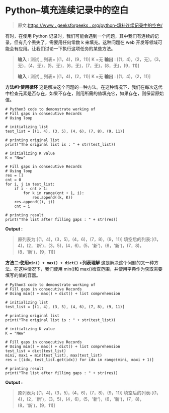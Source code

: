 # Python–填充连续记录中的空白

> 原文:[https://www . geeksforgeeks . org/python-填补连续记录中的空白/](https://www.geeksforgeeks.org/python-fill-gaps-in-consecutive-records/)

有时，在使用 Python 记录时，我们可能会遇到一个问题，其中我们有连续的记录，但有几个丢失了，需要用任何常数 k 来填充。这种问题在 web 开发等领域可能会有应用。让我们讨论一下执行这项任务的某些方法。

> **输入** :
> 测试 _ 列表= [(1，4)，(9，11)]
> K =无
> **输出** : [(1，4)，(2，无)，(3，无)，(4，无)，(5，无)，(6，无)，(7，无)，(8，无)，(9，11)]
> 
> **输入** :
> 测试 _ 列表= [(1，4)，(2，11)]
> K =无
> **输出** : [(1，4)，(2，11)]

**方法#1:使用循环**
这是解决这个问题的一种方法。在这种情况下，我们在每次迭代中检查元素是否存在，如果不存在，则用所需的值填充它，如果存在，则保留原始值。

```
# Python3 code to demonstrate working of 
# Fill gaps in consecutive Records
# Using loop

# initializing list
test_list = [(1, 4), (3, 5), (4, 6), (7, 8), (9, 11)]

# printing original list
print("The original list is : " + str(test_list))

# initializing K value
K = "New"

# Fill gaps in consecutive Records
# Using loop
res = []
cnt = 0
for i, j in test_list:
    if i - cnt > 1:
        for k in range(cnt + 1, i):
            res.append((k, K))
    res.append((i, j))
    cnt = i

# printing result 
print("The list after filling gaps : " + str(res)) 
```

**Output :**

> 原列表为:[(1，4)，(3，5)，(4，6)，(7，8)，(9，11)]
> 填空后的列表:[(1，4)，(2，'新')，(3，5)，(4，6)，(5，'新')，(6，'新')，(7，8)，(8，'新')，(9，11)]

**方法二:使用`min() + max() + dict()` +列表理解**
这是解决这个问题的又一种方法。在这种情况下，我们使用 min()和 max()检查范围，并使用字典作为获取需要填写的值的容器。

```
# Python3 code to demonstrate working of 
# Fill gaps in consecutive Records
# Using min() + max() + dict() + list comprehension

# initializing list
test_list = [(1, 4), (3, 5), (4, 6), (7, 8), (9, 11)]

# printing original list
print("The original list is : " + str(test_list))

# initializing K value
K = "New"

# Fill gaps in consecutive Records
# Using min() + max() + dict() + list comprehension
test_list = dict(test_list)
mini, maxi = min(test_list), max(test_list)
res = [(idx, test_list.get(idx)) for idx in range(mini, maxi + 1)]

# printing result 
print("The list after filling gaps : " + str(res)) 
```

**Output :**

> 原列表为:[(1，4)，(3，5)，(4，6)，(7，8)，(9，11)]
> 填空后的列表:[(1，4)，(2，'新')，(3，5)，(4，6)，(5，'新')，(6，'新')，(7，8)，(8，'新')，(9，11)]